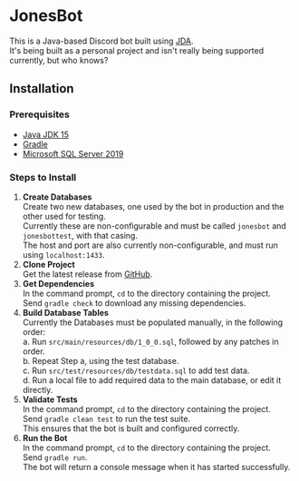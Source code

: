 # JonesBot
This is a Java-based Discord bot built using [JDA](https://github.com/DV8FromTheWorld/JDA).<br>
It's being built as a personal project and isn't really being supported currently, but who knows?

## Installation
### Prerequisites
* [Java JDK 15](https://www.oracle.com/java/technologies/javase-jdk15-downloads.html)
* [Gradle](https://gradle.org/)
* [Microsoft SQL Server 2019](https://www.microsoft.com/en-us/sql-server/sql-server-2019)

### Steps to Install
1. **Create Databases**<br>
<t>Create two new databases, one used by the bot in production and the other used for testing.<br>
<t>Currently these are non-configurable and must be called `jonesbot` and `jonesbottest`, with that casing.<br>
<t>The host and port are also currently non-configurable, and must run using `localhost:1433`.<br>
2. **Clone Project**<br>
<t>Get the latest release from [GitHub](https://github.com/DarrenSJones/JonesBot/releases).<br>
3. **Get Dependencies**<br>
<t>In the command prompt, `cd` to the directory containing the project.<br>
<t>Send `gradle check` to download any missing dependencies.<br>
4. **Build Database Tables**<br>
<t>Currently the Databases must be populated manually, in the following order:<br>
<t>a. Run `src/main/resources/db/1_0_0.sql`, followed by any patches in order.<br>
<t>b. Repeat Step a, using the test database.<br>
<t>c. Run `src/test/resources/db/testdata.sql` to add test data.<br>
<t>d. Run a local file to add required data to the main database, or edit it directly.<br>
5. **Validate Tests**<br>
<t>In the command prompt, `cd` to the directory containing the project.<br>
<t>Send `gradle clean test` to run the test suite.<br>
<t>This ensures that the bot is built and configured correctly.<br>
6. **Run the Bot**<br>
<t>In the command prompt, `cd` to the directory containing the project.<br>
<t>Send `gradle run`.<br>
<t>The bot will return a console message when it has started successfully.
